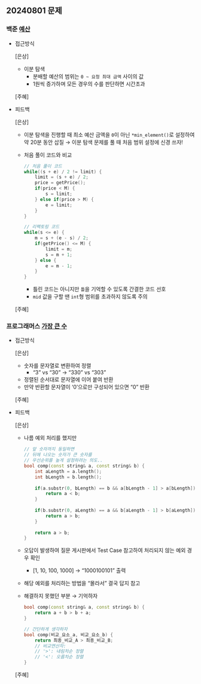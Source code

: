 ## 20240801 문제

### 백준 [예산](https://www.acmicpc.net/problem/2512)

- 접근방식

  [은상]
  - 이분 탐색
    - 분배할 예산의 범위는 `0 ~ 요청 최대 금액` 사이의 값
    - 1원씩 증가하며 모든 경우의 수를 판단하면 시간초과
  
  [주혜]
  

- 피드백

  [은상]
  - 이분 탐색을 진행할 때 최소 예산 금액을 `0`이 아닌 `*min_element()`로 설정하여 약 20분 동안 삽질 → 이분 탐색 문제를 풀 때 처음 범위 설정에 신경 쓰자!
  - 처음 풀이 코드와 비교
    
    ```cpp
    // 처음 풀이 코드
    while((s + e) / 2 != limit) {
    	limit = (s + e) / 2;
    	price = getPrice();
    	if(price < M) {
    		s = limit;
    	} else if(price > M) {
    		e = limit;
    	}
    }
    
    // 리팩토링 코드
    while(s <= e) {
    	m = s + (e - s) / 2;
    	if(getPrice() <= M) {
    		limit = m;
    		s = m + 1;
    	} else {
    		e = m - 1;
    	}
    }
    ```
    
    - 틀린 코드는 아니지만 `틀`을 기억할 수 있도록 간결한 코드 선호
    - `mid` 값을 구할 땐 `int`형 범위를 초과하지 않도록 주의
  
  [주혜]


### 프로그래머스 [가장 큰 수](https://school.programmers.co.kr/learn/courses/30/lessons/42746)

- 접근방식

  [은상]
  - 숫자를 문자열로 변환하여 정렬
    - “3” vs “30” → “330” vs “303”
  - 정렬된 순서대로 문자열에 이어 붙여 반환
  - 만약 반환할 문자열이 ‘0’으로만 구성되어 있으면 “0” 반환
  
  [주혜]
  
- 피드백

  [은상]
  - 나름 예외 처리를 했지만
    
    ```cpp
    // 앞 숫자까지 동일하면
    // 뒤에 나오는 숫자가 큰 숫자를
    // 우선순위를 높게 설정하려는 의도..
    bool comp(const string& a, const string& b) {
    	int aLength = a.length();
    	int bLength = b.length();
        
    	if(a.substr(0, bLength) == b && a[bLength - 1] > a[bLength]) {
    		return a < b;
    	}
        
    	if(b.substr(0, aLength) == a && b[aLength - 1] > b[aLength]) {
    		return a > b;
    	}
        
    	return a > b;
    }
    ```
    
  - 오답이 발생하여 질문 게시판에서 Test Case 참고하여 처리되지 않는 예외 경우 확인
    - [1, 10, 100, 1000] → “1000100101” 출력
  - 해당 예외를 처리하는 방법을 “몰라서” 결국 답지 참고
  - 해결하지 못했던 부분 → 기억하자
    
    ```cpp
    bool comp(const string& a, const string& b) {
	    return a + b > b + a;
    }

    // 간단하게 생각하자
    bool comp(비교_요소_a, 비교_요소_b) {
	    return 최종_비교_A > 최종_비교_B;
	    // 비교연산자:
	    // '>': 내림차순 정렬
	    // '<': 오름차순 정렬
    }
    ```
  
  [주혜]
  
  
